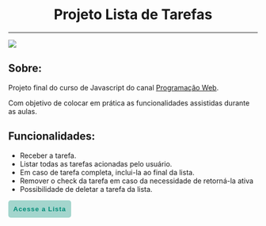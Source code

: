 <h1 style='text-align: center'> Projeto Lista de Tarefas</h1>
<hr>
<img src="./assets/img/AnimacaoLista.gif">
<h2>Sobre:</h2>
<p>Projeto final do curso de Javascript do canal <a href="https://www.youtube.com/channel/UCwAa6VoM1GCg7n4s3u9FTAg" target="_blank">Programação Web</a>.</p>
<p>Com objetivo de colocar em prática as funcionalidades assistidas durante as aulas.</p>

<h2>Funcionalidades:</h2>
<ul>
<li>Receber a tarefa.</li>
<li>Listar todas as tarefas acionadas pelo usuário.</li>
<li>Em caso de tarefa completa, inclui-la ao final da lista.</li>
<li>Remover o check da tarefa em caso da necessidade de retorná-la ativa</li>
<li>Possibilidade de deletar a tarefa da lista.</li>
</ul>

<button type='submit' style="background-color: #008c775b; border: none; padding: 10px; text-align:center; border-radius: 5px;"><a href="https://projeto-lista-de-tarefas.netlify.app/" target="_blank" style="text-decoration: none; color:#008c77; width:100%, height: 100%; font-weight: 600; letter-spacing: 1px;">Acesse a Lista</a></button>